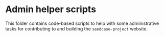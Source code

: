 # Admin helper scripts

This folder contains code-based scripts to help with some administrative
tasks for contributing to and building the `seedcase-project` website.
